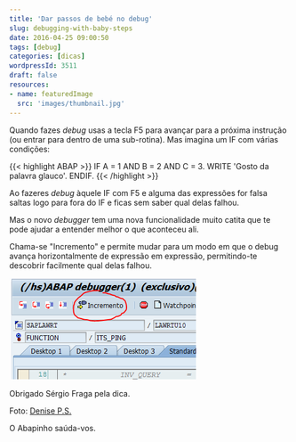 ```yaml
---
title: 'Dar passos de bebé no debug'
slug: debugging-with-baby-steps
date: 2016-04-25 09:00:50
tags: [debug]
categories: [dicas]
wordpressId: 3511
draft: false
resources:
- name: featuredImage
  src: 'images/thumbnail.jpg'
---
```

Quando fazes _debug_ usas a tecla F5 para avançar para a próxima instrução (ou entrar para dentro de uma sub-rotina). Mas imagina um IF com várias condições:


{{< highlight ABAP >}}
IF A = 1 AND B = 2 AND C = 3.
  WRITE 'Gosto da palavra glauco'.
ENDIF.
{{< /highlight >}}

Ao fazeres _debug_ àquele IF com F5 e alguma das expressões for falsa saltas logo para fora do IF e ficas sem saber qual delas falhou.

Mas o novo _debugger_ tem uma nova funcionalidade muito catita que te pode ajudar a entender melhor o que aconteceu ali.

<!--more-->

Chama-se "Incremento" e permite mudar para um modo em que o debug avança horizontalmente de expressão em expressão, permitindo-te descobrir facilmente qual delas falhou.

![stepsize][1]

Obrigado Sérgio Fraga pela dica.

Foto: [Denise P.S.][2]

O Abapinho saúda-vos.

   [1]: images/stepsize.png
   [2]: https://www.flickr.com/photos/runnever/5542838628/
